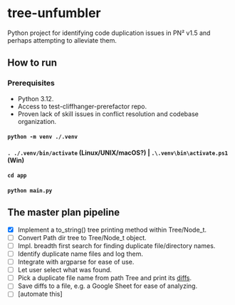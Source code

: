 # tree-unfumbler
Python project for identifying code duplication issues in PN² v1.5 and perhaps attempting to alleviate them.

## How to run

### Prerequisites

- Python 3.12.
- Access to test-cliffhanger-prerefactor repo.
- Proven lack of skill issues in conflict resolution and codebase organization.

#### `python -m venv ./.venv`
#### `. ./.venv/bin/activate` (Linux/UNIX/macOS?) | `.\.venv\bin\activate.ps1` (Win) 
#### `cd app`

#### `python main.py`

## The master plan pipeline

- [x] Implement a to_string() tree printing method within Tree/Node_t.
- [ ] Convert Path dir tree to Tree/Node_t object.
- [ ] Impl. breadth first search for finding duplicate file/directory names.
- [ ] Identify duplicate name files and log them.
- [ ] Integrate with argparse for ease of use.
- [ ] Let user select what was found.
- [ ] Pick a duplicate file name from path Tree and print its [diffs](https://docs.python.org/3/library/difflib.html).
- [ ] Save diffs to a file, e.g. a Google Sheet for ease of analyzing.
- [ ] [automate this]
